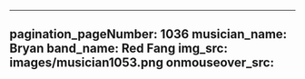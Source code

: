 ------
pagination_pageNumber: 1036
musician_name: Bryan
band_name: Red Fang
img_src: images/musician1053.png
onmouseover_src: 
------